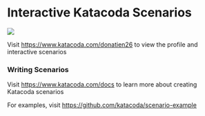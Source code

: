 # Interactive Katacoda Scenarios

[![](http://shields.katacoda.com/katacoda/donatien26/count.svg)](https://www.katacoda.com/donatien26 "Get your profile on Katacoda.com")

Visit https://www.katacoda.com/donatien26 to view the profile and interactive scenarios

### Writing Scenarios
Visit https://www.katacoda.com/docs to learn more about creating Katacoda scenarios

For examples, visit https://github.com/katacoda/scenario-example
